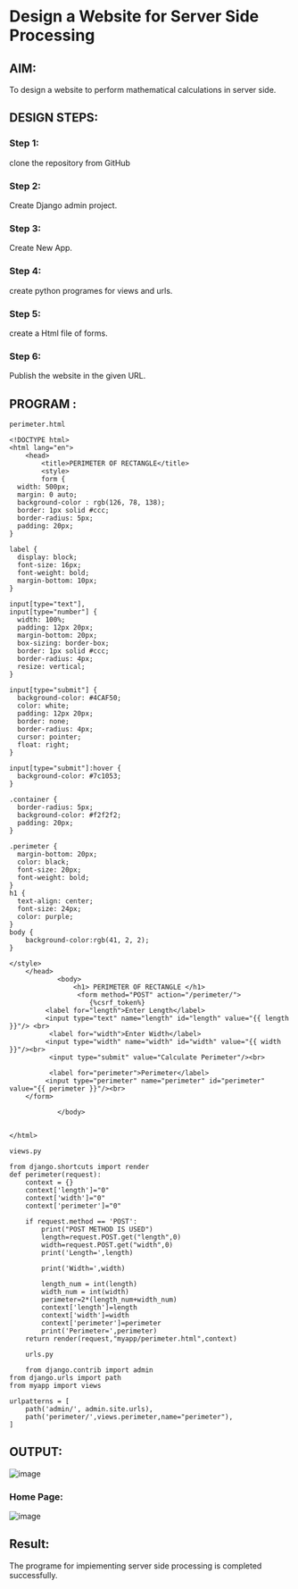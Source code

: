 # Design a Website for Server Side Processing

## AIM:
To design a website to perform mathematical calculations in server side.

## DESIGN STEPS:

### Step 1:
clone the repository from GitHub

### Step 2:
Create Django admin project.

### Step 3:
Create New App.

### Step 4:
create python programes for views and urls.

### Step 5:
create a Html file of forms.

### Step 6:

Publish the website in the given URL.

## PROGRAM :
```
perimeter.html

<!DOCTYPE html>
<html lang="en">
    <head>
        <title>PERIMETER OF RECTANGLE</title>
        <style>
        form {
  width: 500px;
  margin: 0 auto;
  background-color : rgb(126, 78, 138);
  border: 1px solid #ccc;
  border-radius: 5px;
  padding: 20px;
}

label {
  display: block;
  font-size: 16px;
  font-weight: bold;
  margin-bottom: 10px;
}

input[type="text"],
input[type="number"] {
  width: 100%;
  padding: 12px 20px;
  margin-bottom: 20px;
  box-sizing: border-box;
  border: 1px solid #ccc;
  border-radius: 4px;
  resize: vertical;
}

input[type="submit"] {
  background-color: #4CAF50;
  color: white;
  padding: 12px 20px;
  border: none;
  border-radius: 4px;
  cursor: pointer;
  float: right;
}

input[type="submit"]:hover {
  background-color: #7c1053;
}

.container {
  border-radius: 5px;
  background-color: #f2f2f2;
  padding: 20px;
}

.perimeter {
  margin-bottom: 20px;
  color: black;
  font-size: 20px;
  font-weight: bold;
}
h1 {
  text-align: center;
  font-size: 24px;
  color: purple;
}
body {
    background-color:rgb(41, 2, 2);
}

</style>
    </head>
            <body>
                <h1> PERIMETER OF RECTANGLE </h1>
                 <form method="POST" action="/perimeter/">
                    {%csrf_token%}	
		 <label for="length">Enter Length</label>
         <input type="text" name="length" id="length" value="{{ length }}"/> <br>			
          <label for="width">Enter Width</label>
         <input type="width" name="width" id="width" value="{{ width }}"/><br>
          <input type="submit" value="Calculate Perimeter"/><br>

          <label for="perimeter">Perimeter</label>
         <input type="perimeter" name="perimeter" id="perimeter" value="{{ perimeter }}"/><br>
	</form>

            </body>
        
    
</html>

views.py

from django.shortcuts import render
def perimeter(request):
    context = {}
    context['length']="0"
    context['width']="0"
    context['perimeter']="0"

    if request.method == 'POST':
        print("POST METHOD IS USED")
        length=request.POST.get("length",0)
        width=request.POST.get("width",0)
        print('Length=',length)

        print('Width=',width)

        length_num = int(length)
        width_num = int(width)
        perimeter=2*(length_num+width_num)
        context['length']=length
        context['width']=width
        context['perimeter']=perimeter
        print('Perimeter=',perimeter)
    return render(request,"myapp/perimeter.html",context)

    urls.py

    from django.contrib import admin
from django.urls import path
from myapp import views

urlpatterns = [
    path('admin/', admin.site.urls),
    path('perimeter/',views.perimeter,name="perimeter"),
]
```

## OUTPUT:
![image](https://user-images.githubusercontent.com/118343461/213478588-cf043245-e8a5-4dcd-ac78-9e4c9d302e65.png)


### Home Page:
![image](https://user-images.githubusercontent.com/118343461/213478687-1da982b9-75f3-45f3-af6f-3a86abe28279.png)





## Result:
The programe for impiementing server side processing is completed successfully.

